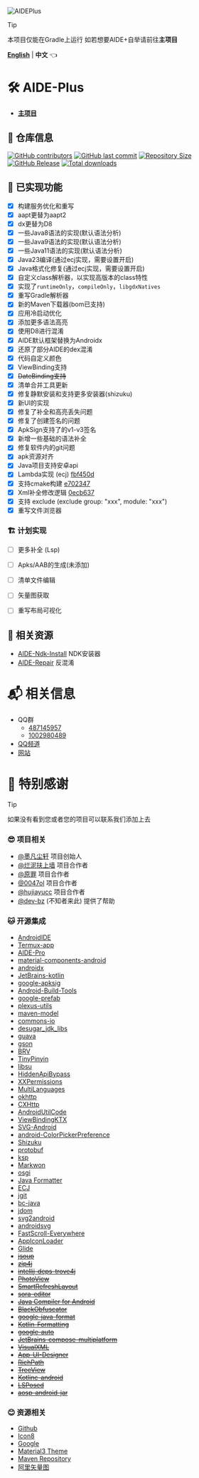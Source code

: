 ![AIDEPlus](https://socialify.git.ci/AndroidIDE-CN/AIDE-Plus/image?description=1&font=KoHo&forks=1&issues=1&logo=https%3A%2F%2Fraw.githubusercontent.com%2FAndroidIDE-CN%2FAIDE-Plus%2Frefs%2Fheads%2F2.3%2F.idea%2Ficon.svg&name=1&owner=1&pattern=Circuit+Board&pulls=1&stargazers=1&theme=Auto)

> [!TIP]
> 本项目仅能在Gradle上运行
> 如若想要AIDE+自举请前往**主项目**

[**English**](README.md)  |
**中文** 👈

# 🛠️ AIDE-Plus

- [**主项目**](https://github.com/AndroidIDE-CN/AIDE-Plus)

## 🪪 仓库信息
[![GitHub contributors](https://img.shields.io/github/contributors/AndroidIDE-CN/AIDE-Plus)](https://github.com/AndroidIDE-CN/AIDE-Plus/graphs/contributors)
[![GitHub last commit](https://img.shields.io/github/last-commit/AndroidIDE-CN/AIDE-Plus)](https://github.com/AndroidIDE-CN/AIDE-Plus/commits/)
[![Repository Size](https://img.shields.io/github/repo-size/AndroidIDE-CN/AIDE-Plus)](https://github.com/AndroidIDE-CN/AIDE-Plus)
[![GitHub Release](https://img.shields.io/github/v/release/AndroidIDE-CN/AIDE-Plus)](https://github.com/AndroidIDE-CN/AIDE-Plus/releases)
[![Total downloads](https://img.shields.io/github/downloads/AndroidIDE-CN/AIDE-Plus/total)](https://github.com/AndroidIDE-CN/AIDE-Plus/releases)

## 📝 已实现功能
- [x] 构建服务优化和重写
- [x] aapt更替为aapt2
- [x] dx更替为D8
- [x] 一些Java8语法的实现(默认语法分析)
- [x] 一些Java9语法的实现(默认语法分析)
- [x] 一些Java11语法的实现(默认语法分析)
- [x] Java23编译(通过ecj实现，需要设置开启)
- [x] Java格式化修复(通过ecj实现，需要设置开启)
- [x] 自定义class解析器，以实现高版本的class特性
- [x] 实现了`runtimeOnly`，`compileOnly`，`libgdxNatives`
- [x] 重写Gradle解析器
- [x] 新的Maven下载器(bom已支持)
- [x] 应用冷启动优化
- [x] 添加更多语法高亮
- [x] 使用D8进行混淆
- [x] AIDE默认框架替换为Androidx
- [x] 还原了部分AIDE的dex混淆
- [x] 代码自定义颜色
- [x] ViewBinding支持
- [x] ~~DateBinding支持~~
- [x] 清单合并工具更新
- [x] 修复静默安装和支持更多安装器(shizuku)
- [x] 新UI的实现
- [x] 修复了补全和高亮丢失问题
- [x] 修复了创建签名的问题
- [x] ApkSign支持了的v1-v3签名
- [x] 新增一些基础的语法补全
- [x] 修复软件内的git问题
- [x] apk资源对齐
- [x] Java项目支持安卓api
- [x] Lambda实现 (ecj) [fbf450d](https://github.com/AndroidIDE-CN/AIDE-Plus/commit/fbf450dba15ccaf51a7a6dd77db300d50551e98b)
- [x] 支持cmake构建 [e702347](https://github.com/AndroidIDE-CN/AIDE-Plus/commit/e702347df0c10b718df5aeb4798402802334e310)
- [x] Xml补全修改逻辑 [0ecb637](https://github.com/AndroidIDE-CN/AIDE-Plus/commit/f7960418b9326231d55726514f10385396e9e8b6)
- [x] 支持 exclude (exclude group: "xxx", module: "xxx")
- [x] 重写文件浏览器

### 🏗️ 计划实现
- [ ] 更多补全 (Lsp)
- [ ] Apks/AAB的生成(未添加)
- [ ] 清单文件编辑
- [ ] 矢量图获取
- [ ] 重写布局可视化


## 🌠 相关资源
- [AIDE-Ndk-Install](https://github.com/ZeroAicy/AIDE-Ndk-Install) NDK安装器
- [AIDE-Repair](https://github.com/ZeroAicy/AIDE-Repair) 反混淆

# 📬️ 相关信息
- QQ群
  * [487145957](https://qm.qq.com/q/W0WJq5qne2)
  * [1002980489](https://qm.qq.com/q/W0WJq5qne2)
- [QQ频道](https://pd.qq.com/s/auq589py2)
- [网站](https://plus.androidide.cn)

# 🏅 特别感谢
> [!TIP]
> 如果没有看到您或者您的项目可以联系我们添加上去
### 😎 项目相关
- [@墨凡尘轩](https://github.com/ZeroAicy) 项目创始人
- [@烂泥扶上墙](https://github.com/eirv) 项目合作者
- [@原罪](https://github.com/neu233) 项目合作者
- [@0047ol](https://github.com/0047ol) 项目合作者
- [@hujiayucc](https://github.com/hujiayucc) 项目合作者
- [@dev-bz](https://github.com/dev-bz) (不知者来此) 提供了帮助
### 🐱 开源集成
- [AndroidIDE](https://github.com/AndroidIDEOfficial/AndroidIDE)
- [Termux-app](https://github.com/termux/termux-app)
- [AIDE-Pro](https://github.com/AndroidIDE-CN/)
- [material-components-android](https://github.com/material-components/material-components-android)
- [androidx](https://github.com/androidx/androidx)
- [JetBrains-kotlin](https://github.com/JetBrains/kotlin)
- [google-apksig](https://android.googlesource.com/platform/tools/apksig)
- [Android-Build-Tools](https://android.googlesource.com/platform/frameworks/base/+/refs/heads/main/tools)
- [google-prefab](https://github.com/google/prefab)
- [plexus-utils](https://github.com/codehaus-plexus/plexus-utils)
- [maven-model](https://github.com/apache/maven)
- [commons-io](https://github.com/apache/commons-io)
- [desugar_jdk_libs](https://github.com/google/desugar_jdk_libs)
- [guava](https://github.com/google/guava)
- [gson](https://github.com/google/gson)
- [BRV](https://github.com/liangjingkanji/BRV)
- [TinyPinyin](https://github.com/promeG/TinyPinyin)
- [libsu](https://github.com/topjohnwu/libsu)
- [HiddenApiBypass](https://github.com/LSPosed/HiddenApiBypass)
- [XXPermissions](https://github.com/getActivity/XXPermissions)
- [MultiLanguages](https://github.com/getActivity/MultiLanguages)
- [okhttp](https://github.com/square/okhttp)
- [CXHttp](https://github.com/zhzc0x/CXHttp)
- [AndroidUtilCode](https://github.com/Blankj/AndroidUtilCode)
- [ViewBindingKTX](https://github.com/DylanCaiCoding/ViewBindingKTX)
- [SVG-Android](https://github.com/MegatronKing/SVG-Android)
- [android-ColorPickerPreference](https://github.com/attenzione/android-ColorPickerPreference)
- [Shizuku](https://github.com/RikkaApps/Shizuku)
- [protobuf](https://github.com/protocolbuffers/protobuf)
- [ksp](https://github.com/google/ksp)
- [Markwon](https://github.com/noties/Markwon)
- [osgi](https://github.com/osgi/osgi)
- [Java Formatter](https://github.com/eclipse-platform/eclipse.platform.text)
- [ECJ](https://github.com/eclipse-jdt/eclipse.jdt.core)
- [jgit](https://github.com/eclipse-jgit/jgit)
- [bc-java](https://github.com/bcgit/bc-java)
- [jdom](https://github.com/hunterhacker/jdom)
- [svg2android](https://github.com/RomainPiel/svg2android)
- [androidsvg](https://github.com/BigBadaboom/androidsvg)
- [FastScroll-Everywhere](https://github.com/Mixiaoxiao/FastScroll-Everywhere)
- [AppIconLoader](https://github.com/zhanghai/AppIconLoader)
- [Glide](https://github.com/bumptech/glide)
- ~~[jsoup](https://github.com/jhy/jsoup)~~
- ~~[zip4j](https://github.com/srikanth-lingala/zip4j)~~
- ~~[intellij-deps-trove4j](https://github.com/JetBrains/intellij-deps-trove4j)~~
- ~~[PhotoView](https://github.com/chrisbanes/PhotoView)~~
- ~~[SmartRefreshLayout](https://github.com/scwang90/SmartRefreshLayout)~~
- ~~[sora-editor](https://github.com/Rosemoe/sora-editor)~~
- ~~[Java Compiler for Android](https://github.com/itsaky/nb-javac-android)~~
- ~~[BlackObfuscator](https://github.com/CodingGay/BlackObfuscator)~~
- ~~[google-java-format](https://github.com/google/google-java-format)~~
- ~~[Kotlin-Formatting](https://github.com/facebook/ktfmt)~~
- ~~[google-auto](https://github.com/google/auto)~~
- ~~[JetBrains-compose-multiplatform](https://github.com/JetBrains/compose-multiplatform)~~
- ~~[VisualXML](https://github.com/Coyamo/VisualXML)~~
- ~~[App-UI-Designer](https://github.com/timscriptov/App-UI-Designer)~~
- ~~[RichPath](https://github.com/tarek360/RichPath)~~
- ~~[TreeView](https://github.com/dingyi222666/TreeView)~~
- ~~[Kotlinc-android](https://github.com/Cosmic-Ide/kotlinc-android)~~
- ~~[LSPosed](https://github.com/LSPosed/LSPosed)~~
- ~~[aosp-android-jar](https://github.com/Reginer/aosp-android-jar)~~
### 😊 资源相关
- [Github](https://github.com/)
- [Icon8](https://igoutu.cn/)
- [Google](https://fonts.google.com/icons)
- [Material3 Theme](https://material-foundation.github.io/material-theme-builder/)
- [Maven Repository](https://mvnrepository.com/)
- [阿里矢量图](https://www.iconfont.cn/)

